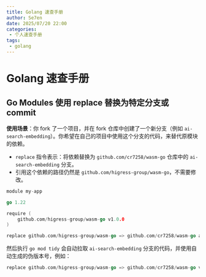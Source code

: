 ```yaml
---
title: Golang 速查手册
author: Se7en
date: 2025/07/20 22:00
categories:
 - 个人速查手册
tags:
 - golang
---
```


# Golang 速查手册

## Go Modules 使用 replace 替换为特定分支或 commit

 **使用场景**：你 fork 了一个项目，并在 fork 仓库中创建了一个新分支（例如 `ai-search-embedding`）。你希望在自己的项目中使用这个分支的代码，来替代原模块的依赖。

- `replace` 指令表示：将依赖替换为 `github.com/cr7258/wasm-go` 仓库中的 `ai-search-embedding` 分支。
- 引用这个依赖的路径仍然是 `github.com/higress-group/wasm-go`，不需要修改。

```go
module my-app

go 1.22

require (
    github.com/higress-group/wasm-go v1.0.0
)

replace github.com/higress-group/wasm-go => github.com/cr7258/wasm-go ai-search-embedding
```

然后执行 `go mod tidy` 会自动拉取 `ai-search-embedding` 分支的代码，并使用自动生成的伪版本号，例如：

```go
replace github.com/higress-group/wasm-go => github.com/cr7258/wasm-go v0.0.0-20250720141620-d990a8c7de91
```
